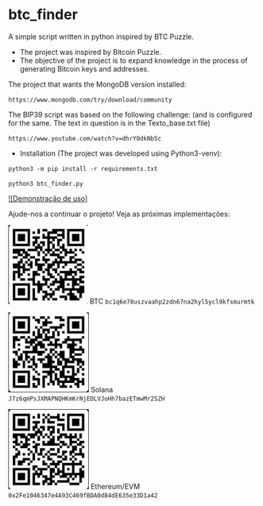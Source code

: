 # btc_finder
A simple script written in python inspired by BTC Puzzle.

* The project was inspired by Bitcoin Puzzle.
* The objective of the project is to expand knowledge in the process of generating Bitcoin keys and addresses.

The project that wants the MongoDB version installed:
```
https://www.mongodb.com/try/download/community
```
The BIP39 script was based on the following challenge: (and is configured for the same. The text in question is in the Texto_base.txt file)
```
https://www.youtube.com/watch?v=dhrY0dkNb5c
```

* Installation (The project was developed using Python3-venv):

```
python3 -m pip install -r requirements.txt
```
```
python3 btc_finder.py
```
[![Demonstração de uso]](https://www.youtube.com/watch?v=igaNrEXukRA)

Ajude-nos a continuar o projeto! Veja as próximas implementações:

![BTC Wallet](apoio/BTC_address.jpg) BTC ```bc1q6e78uszvaahp2zdn67na2hyl5ycl9kfsmurmtk```

![Solana Wallet](apoio/Solana_address.jpg) Solana ```J7z6qmPsJXMAPNQHKmKrNjEDLVJoHh7bazETmwMr2SZH```

![Ethereum/EVM Wallet](apoio/Ethereum-EVM_address.jpg) Ethereum/EVM ```0x2Fe1046347e4A93C469fBDA0d84dE635e33D1a42```